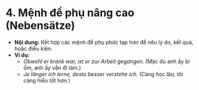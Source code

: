 # 4. Mệnh đề phụ nâng cao (Nebensätze)

- **Nội dung:** Kết hợp các mệnh đề phụ phức tạp hơn để nêu lý do, kết quả, hoặc điều kiện.
- **Ví dụ:**
    - _Obwohl er krank war, ist er zur Arbeit gegangen._ (Mặc dù anh ấy bị ốm, anh ấy vẫn đi làm.)
    - _Je länger ich lerne, desto besser verstehe ich._ (Càng học lâu, tôi càng hiểu tốt hơn.)